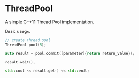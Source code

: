 ThreadPool
==========

A simple C++11 Thread Pool implementation.

Basic usage:
```c++
// create thread pool
ThreadPool pool(5);

auto result = pool.commit([parameter]{return return_value});

result.wait();

std::cout << result.get() << std::endl;

```
